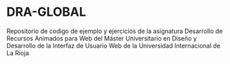 # DRA-GLOBAL
Repositorio de codigo de ejemplo y ejercicios de la asignatura Desarrollo de Recursos Animados para Web del Máster Universitario en Diseño y Desarrollo de la Interfaz de Usuario Web de la Universidad Internacional de La Rioja
